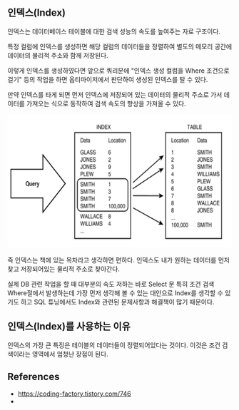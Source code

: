 ## 인덱스(Index)
인덱스는 데이터베이스 테이블에 대한 검색 성능의 속도를 높여주는 자료 구조이다.

특정 컬럼에 인덱스를 생성하면
해당 컬럼의 데이터들을 정렬하여 
별도의 메모리 공간에 데이터의 물리적 주소와 함께 저장된다.

이렇게 인덱스를 생성하였다면 앞으로 쿼리문에 "인덱스 생성 컬럼을 Where 조건으로 걸기" 등의
작업을 하면 옵티마이저에서 판단하여 생성된 인덱스를 탈 수 있다.

만약 인덱스를 타게 되면 먼저 인덱스에 저장되어 있는 데이터의 물리적 주소로 가서
데이터를 가져오는 식으로 동작하여 검색 속도의 향상을 가져올 수 있다.

<img src="https://github.com/yuwltn/yuwltn/blob/main/pho2/index.PNG" width="600" height="300">

즉 인덱스는 책에 있는 목차라고 생각하면 편하다.
인덱스도 내가 원하는 데이터를 먼저 찾고 저장되어있는 물리적 주소로 찾아간다.

실제 DB 관련 작업을 할 때 대부분의 속도 저하는 바로 Select 문 특히 조건 검색 Where절에서 발생하는데
가장 먼저 생각해 볼 수 있는 대안으로 Index를 생각할 수 있기도 하고
SQL 튜닝에서도 Index와 관련된 문제사항과 해결책이 많기 때문이다.

## 인덱스(Index)를 사용하는 이유
인덱스의 가장 큰 특징은 테이블의 데이터들이 정렬되어있다는 것이다.
이것은 조건 검색이라는 영역에서 엄청난 장점이 된다.

## References
* https://coding-factory.tistory.com/746
* 
